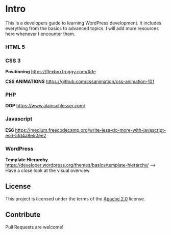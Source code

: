 # Intro
This is a developers guide to learning WordPress development. It includes everything from the basics to advanced topics.
I will add more resources here whenever I encounter them.


### HTML 5

### CSS 3
__Positioning__
https://flexboxfroggy.com/#de

__CSS ANIMATIONS__
https://github.com/cssanimation/css-animation-101

### PHP
__OOP__
https://www.alainschlesser.com/

### Javascript
__ES6__
https://medium.freecodecamp.org/write-less-do-more-with-javascript-es6-5fd4a8e50ee2

### WordPress
__Template Hierarchy__
https://developer.wordpress.org/themes/basics/template-hierarchy/ --> Have a close look at the visual overview

## License

This project is licensed under the terms of the [Apache 2.0](https://github.com/frontity/frontity/blob/master/LICENSE) license.

## Contribute

Pull Requests are welcome!
